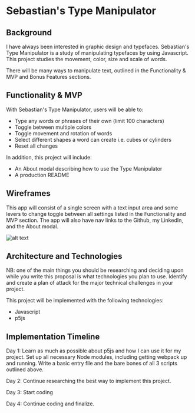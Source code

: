 # Sebastian's Type Manipulator 

## Background

I have always been interested in graphic design and typefaces. Sebastian's Type Manipulator is a study of manipulating typefaces by using Javascript. This project studies the movement, color, size and scale of words. 

There will be many ways to manipulate text, outlined in the Functionality & MVP and Bonus Features sections.

## Functionality & MVP
With Sebastian's Type Manipulator, users will be able to:

* Type any words or phrases of their own (limit 100 characters)
* Toggle between multiple colors 
* Toggle movement and rotation of words
* Select different shapes a word can create i.e. cubes or cylinders 
* Reset all changes

In addition, this project will include:

* An About modal describing how to use the Type Manipulator 
* A production README

## Wireframes
This app will consist of a single screen with a text input area and some levers to change toggle between all settings listed in the Functionality and MVP section. The app will also have nav links to the Github, my LinkedIn, and the About modal. 

![alt text](src/images/Wireframe-screenshot.png "Wireframes")

## Architecture and Technologies
NB: one of the main things you should be researching and deciding upon while you write this proposal is what technologies you plan to use. Identify and create a plan of attack for the major technical challenges in your project.

This project will be implemented with the following technologies:

* Javascript
* p5js


## Implementation Timeline
Day 1: Learn as much as possible about p5js and how I can use it for my project. Set up all necessary Node modules, including getting webpack up and running. Write a basic entry file and the bare bones of all 3 scripts outlined above. 

Day 2: Continue researching the best way to implement this project.

Day 3: Start coding

Day 4: Continue coding and finalize.